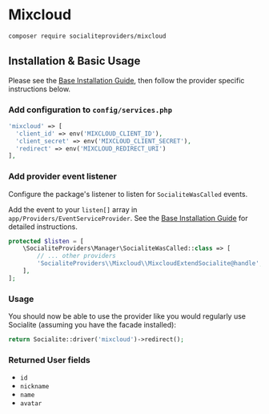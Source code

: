 # Mixcloud

```bash
composer require socialiteproviders/mixcloud
```

## Installation & Basic Usage

Please see the [Base Installation Guide](https://socialiteproviders.com/usage/), then follow the provider specific instructions below.

### Add configuration to `config/services.php`

```php
'mixcloud' => [    
  'client_id' => env('MIXCLOUD_CLIENT_ID'),  
  'client_secret' => env('MIXCLOUD_CLIENT_SECRET'),  
  'redirect' => env('MIXCLOUD_REDIRECT_URI') 
],
```

### Add provider event listener

Configure the package's listener to listen for `SocialiteWasCalled` events.

Add the event to your `listen[]` array in `app/Providers/EventServiceProvider`. See the [Base Installation Guide](https://socialiteproviders.com/usage/) for detailed instructions.

```php
protected $listen = [
    \SocialiteProviders\Manager\SocialiteWasCalled::class => [
        // ... other providers
        'SocialiteProviders\\Mixcloud\\MixcloudExtendSocialite@handle',
    ],
];
```

### Usage

You should now be able to use the provider like you would regularly use Socialite (assuming you have the facade installed):

```php
return Socialite::driver('mixcloud')->redirect();
```

### Returned User fields

- ``id``
- ``nickname``
- ``name``
- ``avatar``
